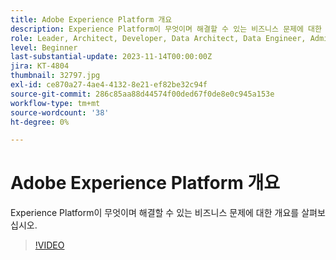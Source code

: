 ```yaml
---
title: Adobe Experience Platform 개요
description: Experience Platform이 무엇이며 해결할 수 있는 비즈니스 문제에 대한 개요를 살펴보십시오.
role: Leader, Architect, Developer, Data Architect, Data Engineer, Admin, User
level: Beginner
last-substantial-update: 2023-11-14T00:00:00Z
jira: KT-4804
thumbnail: 32797.jpg
exl-id: ce870a27-4ae4-4132-8e21-ef82be32c94f
source-git-commit: 286c85aa88d44574f00ded67f0de8e0c945a153e
workflow-type: tm+mt
source-wordcount: '38'
ht-degree: 0%

---
```


# Adobe Experience Platform 개요

Experience Platform이 무엇이며 해결할 수 있는 비즈니스 문제에 대한 개요를 살펴보십시오.

>[!VIDEO](https://video.tv.adobe.com/v/3428497?learn=on&enablevpops&captions=kor)


